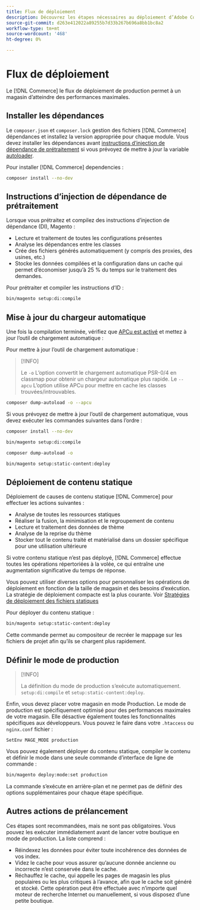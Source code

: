 ```yaml
---
title: Flux de déploiement
description: Découvrez les étapes nécessaires au déploiement d’Adobe Commerce ou de Magento Open Source dans un environnement de production.
source-git-commit: d263e412022a89255b7d33b267b696a8bb1bc8a2
workflow-type: tm+mt
source-wordcount: '468'
ht-degree: 0%

---
```



# Flux de déploiement

Le [!DNL Commerce] le flux de déploiement de production permet à un magasin d’atteindre des performances maximales.

## Installer les dépendances

Le `composer.json` et `composer.lock` gestion des fichiers [!DNL Commerce] dépendances et installez la version appropriée pour chaque module. Vous devez installer les dépendances avant [instructions d’injection de dépendance de prétraitement](#preprocess-dependency-injection-instructions) si vous prévoyez de mettre à jour la variable [autoloader](#update-the-autoloader).

Pour installer [!DNL Commerce] dependencies :

```bash
composer install --no-dev
```

## Instructions d’injection de dépendance de prétraitement

Lorsque vous prétraitez et compilez des instructions d’injection de dépendance (DI), Magento :

* Lecture et traitement de toutes les configurations présentes
* Analyse les dépendances entre les classes
* Crée des fichiers générés automatiquement (y compris des proxies, des usines, etc.)
* Stocke les données compilées et la configuration dans un cache qui permet d’économiser jusqu’à 25 % du temps sur le traitement des demandes.

Pour prétraiter et compiler les instructions d’ID :

```bash
bin/magento setup:di:compile
```

## Mise à jour du chargeur automatique

Une fois la compilation terminée, vérifiez que [APCu est activé](../performance/software.md#php-settings) et mettez à jour l’outil de chargement automatique :

Pour mettre à jour l’outil de chargement automatique :

>[!INFO]
>
>Le `-o` L’option convertit le chargement automatique PSR-0/4 en classmap pour obtenir un chargeur automatique plus rapide. Le `--apcu` L’option utilise APCu pour mettre en cache les classes trouvées/introuvables.

```bash
composer dump-autoload -o --apcu
```

Si vous prévoyez de mettre à jour l’outil de chargement automatique, vous devez exécuter les commandes suivantes dans l’ordre :

```bash
composer install --no-dev
```

```bash
bin/magento setup:di:compile
```

```bash
composer dump-autoload -o
```

```bash
bin/magento setup:static-content:deploy
```

## Déploiement de contenu statique

Déploiement de causes de contenu statique [!DNL Commerce] pour effectuer les actions suivantes :

* Analyse de toutes les ressources statiques
* Réaliser la fusion, la minimisation et le regroupement de contenu
* Lecture et traitement des données de thème
* Analyse de la reprise du thème
* Stocker tout le contenu traité et matérialisé dans un dossier spécifique pour une utilisation ultérieure

Si votre contenu statique n’est pas déployé, [!DNL Commerce] effectue toutes les opérations répertoriées à la volée, ce qui entraîne une augmentation significative du temps de réponse.

Vous pouvez utiliser diverses options pour personnaliser les opérations de déploiement en fonction de la taille de magasin et des besoins d’exécution. La stratégie de déploiement compacte est la plus courante. Voir [Stratégies de déploiement des fichiers statiques](../configuration/cli/static-view-file-strategy.md)

Pour déployer du contenu statique :

```bash
bin/magento setup:static-content:deploy
```

Cette commande permet au compositeur de recréer le mappage sur les fichiers de projet afin qu’ils se chargent plus rapidement.

## Définir le mode de production

>[!INFO]
>
>La définition du mode de production s’exécute automatiquement. `setup:di:compile` et `setup:static-content:deploy`.

Enfin, vous devez placer votre magasin en mode Production. Le mode de production est spécifiquement optimisé pour des performances maximales de votre magasin. Elle désactive également toutes les fonctionnalités spécifiques aux développeurs. Vous pouvez le faire dans votre `.htaccess` ou `nginx.conf` fichier :

`SetEnv MAGE_MODE production`

Vous pouvez également déployer du contenu statique, compiler le contenu et définir le mode dans une seule commande d’interface de ligne de commande :

```bash
bin/magento deploy:mode:set production
```

La commande s’exécute en arrière-plan et ne permet pas de définir des options supplémentaires pour chaque étape spécifique.

## Autres actions de prélancement

Ces étapes sont recommandées, mais ne sont pas obligatoires. Vous pouvez les exécuter immédiatement avant de lancer votre boutique en mode de production. La liste comprend :

* Réindexez les données pour éviter toute incohérence des données de vos index.
* Videz le cache pour vous assurer qu’aucune donnée ancienne ou incorrecte n’est conservée dans le cache.
* Réchauffez le cache, qui appelle les pages de magasin les plus populaires ou les plus critiques à l’avance, afin que le cache soit généré et stocké. Cette opération peut être effectuée avec n’importe quel moteur de recherche Internet ou manuellement, si vous disposez d’une petite boutique.
